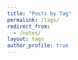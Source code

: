 ```yaml
---
title: "Posts by Tag"
permalink: /tags/
redirect_from:
  - /notes/
layout: tags
author_profile: true
---
```

